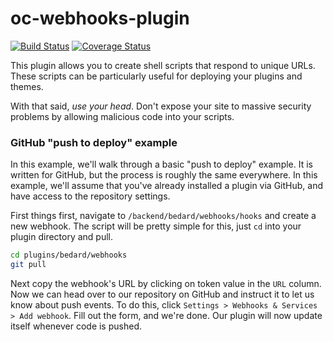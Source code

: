 # oc-webhooks-plugin

[![Build Status](https://travis-ci.org/scottbedard/oc-webhooks-plugin.svg?branch=master)](https://travis-ci.org/scottbedard/oc-webhooks-plugin)
[![Coverage Status](https://coveralls.io/repos/github/scottbedard/oc-webhooks-plugin/badge.svg?branch=master)](https://coveralls.io/github/scottbedard/oc-webhooks-plugin?branch=master)

This plugin allows you to create shell scripts that respond to unique URLs. These scripts can be particularly useful for deploying your plugins and themes.

With that said, _use your head_. Don't expose your site to massive security problems by allowing malicious code into your scripts.

<a name="github-push-to-deploy"></a>
### GitHub "push to deploy" example

In this example, we'll walk through a basic "push to deploy" example. It is written for GitHub, but the process is roughly the same everywhere. In this example, we'll assume that you've already installed a plugin via GitHub, and have access to the repository settings.

First things first, navigate to `/backend/bedard/webhooks/hooks` and create a new webhook. The script will be pretty simple for this, just `cd` into your plugin directory and pull.

```bash
cd plugins/bedard/webhooks
git pull
```

Next copy the webhook's URL by clicking on token value in the `URL` column. Now we can head over to our repository on GitHub and instruct it to let us know about push events. To do this, click `Settings > Webhooks & Services > Add webhook`. Fill out the form, and we're done. Our plugin will now update itself whenever code is pushed.
